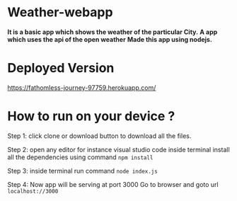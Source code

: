 # Weather-webapp

<b>It is a basic app which shows the weather of the particular City.</b>
<b>A app which uses the api of the open weather</b> 
<b>Made this app using nodejs.</b>

# Deployed Version

https://fathomless-journey-97759.herokuapp.com/

# How to run on your device ?
Step 1: click clone or download button to download all the files.

Step 2: open any editor for instance visual studio code
         inside terminal install all the dependencies using command 
         `npm install`
         
Step 3:  inside terminal run command `node index.js`

Step 4:  Now app will be serving at port 3000 
         Go to browser and goto url `localhost://3000`
